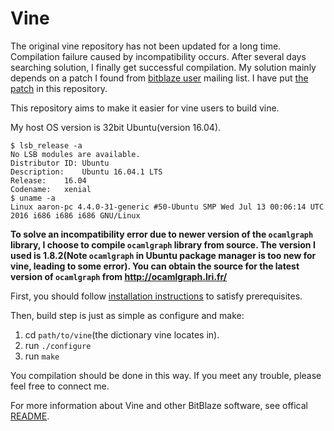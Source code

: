 # Vine

The original vine repository has not been updated for a long time. Compilation failure caused by incompatibility occurs. After several days searching solution, I finally get successful compilation. My solution mainly depends on a patch I found from [bitblaze user](groups.google.com/group/bitblaze-users) mailing list. I have put [the patch](https://github.com/idear1203/vine/blob/master/vine-1.0-1404.patch) in this repository.

This repository aims to make it easier for vine users to build vine.

My host OS version is 32bit Ubuntu(version 16.04).

```
$ lsb_release -a
No LSB modules are available.
Distributor ID: Ubuntu
Description:    Ubuntu 16.04.1 LTS
Release:    16.04
Codename:   xenial
$ uname -a
Linux aaron-pc 4.4.0-31-generic #50-Ubuntu SMP Wed Jul 13 00:06:14 UTC 2016 i686 i686 i686 GNU/Linux
```

**To solve an incompatibility error due to newer version of the `ocamlgraph` library, I choose to compile `ocamlgraph` library from source. The version I used is 1.8.2(Note `ocamlgraph` in Ubuntu package manager is too new for vine, leading to some error). You can obtain the source for the latest version of `ocamlgraph` from <http://ocamlgraph.lri.fr/>**

First, you should follow [installation instructions](http://bitblaze.cs.berkeley.edu/release/vine-1.0/howto.pdf) to satisfy prerequisites.

Then, build step is just as simple as configure and make:

1. cd `path/to/vine`(the dictionary vine locates in).
2. run `./configure`
3. run `make`

You compilation should be done in this way. If you meet any trouble, please feel free to connect me.

For more information about Vine and other BitBlaze software, see offical [README](https://github.com/idear1203/vine/blob/master/README).
